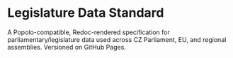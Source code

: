 # Legislature Data Standard
A Popolo-compatible, Redoc-rendered specification for parliamentary/legislature data
used across CZ Parliament, EU, and regional assemblies. Versioned on GitHub Pages.
